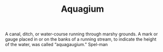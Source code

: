 ---
title: Aquagium
permalink: "/definitions/aquagium.html"
body: A canal, ditch, or water-course running through marshy grounds. A mark or gauge
  placed in or on the banks of a running stream, to indicate the height of the water,
  was called “aquagaugium." Spel-man
published_at: '2018-07-07'
layout: post
---